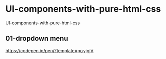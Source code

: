 # UI-components-with-pure-html-css
UI-components-with-pure-html-css
## 01-dropdown menu
https://codepen.io/pen/?template=poyjgjV
